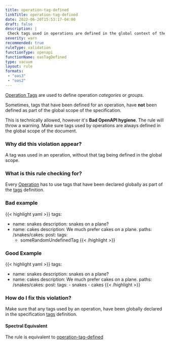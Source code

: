 ```yaml
---
title: operation-tag-defined
linkTitle: operation-tag-defined
date: 2022-06-20T15:53:17-04:00
draft: false
description: |
 Check tags used in operations are defined in the global context of the specification
severity: warn
recommended: true
ruleType: validation
functionType: openapi
functionName: oasTagDefined
type: vacuum
layout: rule
formats:
 - "oas3"
 - "oas2"
---
```


[Operation Tags](https://swagger.io/docs/specification/grouping-operations-with-tags/) are used to define operation _categories_ or _groups_.

Sometimes, tags that have been defined for an operation, have **not** been defined as part of the global scope of the specification. 

This is technically allowed, however it's **Bad OpenAPI hygiene**. The rule will throw a warning. Make sure tags used by operations
are always defined in the global scope of the document.

### Why did this violation appear?

A tag was used in an operation, without that tag being defined in the global scope. 

### What is this rule checking for?

Every [Operation](https://swagger.io/specification/#operation-object) has to use tags that have been declared globally as part of the 
[tags](https://swagger.io/specification/#tag-object) definition.

### Bad example

{{< highlight yaml >}}
tags:
  - name: snakes
    description: snakes on a plane?
  - name: cakes
    description: We much prefer cakes on a plane.
paths:
  /snakes/cakes:
  post:
    tags: 
      - someRandomUndefinedTag
{{< /highlight >}}

### Good Example

{{< highlight yaml >}}
tags: 
  - name: snakes
    description: snakes on a plane?
  - name: cakes
    description: We much prefer cakes on a plane.
paths:
  /snakes/cakes:
    post:
      tags: 
        - snakes
        - cakes
{{< /highlight >}}


### How do I fix this violation?

Make sure that any tags used by an operation, have been globally declared in the specification [tags](https://swagger.io/specification/#tag-object) definition.

#### Spectral Equivalent

The rule is equivalent to [operation-tag-defined](https://meta.stoplight.io/docs/spectral/4dec24461f3af-open-api-rules#operation-tag-defined)